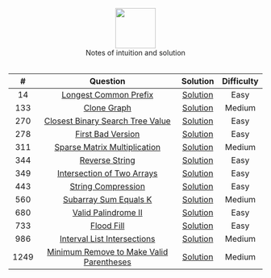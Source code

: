 <p align="center">
  <a href="https://leetcode.com/RodneyShag">
    <img height=80 src="https://leetcode.com/static/webpack_bundles/images/logo-dark.e99485d9b.svg">
  </a>
  <br>Notes of intuition and solution
  <br><br>
</p>

|   ﻿#  |                                                                     Question                                                                     |                                                                             Solution                                                                            | Difficulty |
|:----:|:------------------------------------------------------------------------------------------------------------------------------------------------:|:---------------------------------------------------------------------------------------------------------------------------------------------------------------:|:----------:|
|   14 | [Longest Common Prefix](https://leetcode.com/problems/longest-common-prefix/)                                                                    | [Solution](https://github.com/Dytanlented/leetcode_Java/blob/master/Solutions/Longest%20Common%20Prefix.md)                                                     |    Easy    |
|  133 | [Clone Graph](https://leetcode.com/problems/clone-graph/)                                                                                        | [Solution](https://github.com/Dytanlented/leetcode_Java/blob/master/Solutions/Clone%20Graph.md)                                                                 |   Medium   |
|  270 | [Closest Binary Search Tree Value](https://leetcode.com/problems/closest-binary-search-tree-value/)                                              | [Solution](https://github.com/Dytanlented/leetcode_Java/blob/master/Solutions/Closest%20Binary%20Search%20Tree%20Value.md)                                      |    Easy    |
|  278 | [First Bad Version](https://leetcode.com/problems/first-bad-version/)                                                                            | [Solution](https://github.com/Dytanlented/leetcode_Java/blob/master/Solutions/First%20Bad%20Version.md)                                                         |    Easy    |
|  311 | [Sparse Matrix Multiplication](https://leetcode.com/problems/sparse-matrix-multiplication/)                                                      | [Solution](https://github.com/Dytanlented/leetcode_Java/blob/master/Solutions/Sparse%20Matrix%20Multiplication.md)                                              |   Medium   |
|  344 | [Reverse String](https://leetcode.com/problems/reverse-string/)                                                                                  | [Solution](https://github.com/Dytanlented/leetcode_Java/blob/master/Solutions/Reverse%20String.md)                                                              |    Easy    |
|  349 | [Intersection of Two Arrays](https://leetcode.com/problems/intersection-of-two-arrays/)                                                          | [Solution](https://github.com/Dytanlented/leetcode_Java/blob/master/Solutions/Intersection%20of%20Two%20Arrays.md)                                              |    Easy    |
|  443 | [String Compression](https://leetcode.com/problems/string-compression/)                                                                          | [Solution](https://github.com/Dytanlented/leetcode_Java/blob/master/Solutions/String%20Compression.md)                                                          |    Easy    |
|  560 | [Subarray Sum Equals K](https://leetcode.com/problems/subarray-sum-equals-k/)                                                                    | [Solution](https://github.com/Dytanlented/leetcode_Java/blob/master/Solutions/Subarray%20Sum%20Equals%20K.md)                                                   |   Medium   |
|  680 | [Valid Palindrome II](https://leetcode.com/problems/valid-palindrome-ii/)                                                                        | [Solution](https://github.com/Dytanlented/leetcode_Java/blob/master/Solutions/Valid%20Palindrome%20II.md)                                                       |    Easy    |
|  733 | [Flood Fill](https://leetcode.com/problems/flood-fill)                                                                                           | [Solution](https://github.com/Dytanlented/leetcode_Java/blob/master/Solutions/Flood%20Fill.md)                                                                  |    Easy    |
|  986 | [Interval List Intersections](https://leetcode.com/problems/interval-list-intersections/)                                                        | [Solution](https://github.com/Dytanlented/leetcode_Java/blob/master/Solutions/Interval%20List%20Intersections.md)                                               |   Medium   |
| 1249 | [Minimum Remove to Make Valid Parentheses](https://leetcode.com/problems/minimum-remove-to-make-valid-parentheses/)                              | [Solution](https://github.com/Dytanlented/leetcode_Java/blob/master/Solutions/Minimum%20Remove%20to%20Make%20Valid%20Parentheses.md)                            |   Medium   |
